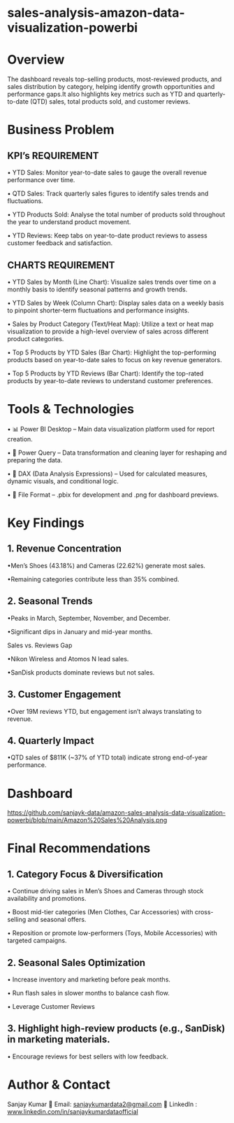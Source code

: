 # sales-analysis-amazon-data-visualization-powerbi

# Overview
The dashboard reveals top-selling products, most-reviewed products, and sales distribution by category, helping identify growth opportunities and performance gaps.It also highlights key metrics such as YTD and quarterly-to-date (QTD) sales, total products sold, and customer reviews.

# Business Problem
   ## KPI’s REQUIREMENT
• YTD Sales: Monitor year-to-date sales to gauge the overall revenue performance over time.

• QTD Sales: Track quarterly sales figures to identify sales trends and fluctuations.

• YTD Products Sold: Analyse the total number of products sold throughout the year to understand product movement.

• YTD Reviews: Keep tabs on year-to-date product reviews to assess customer feedback and satisfaction.

   ## CHARTS REQUIREMENT
• YTD Sales by Month (Line Chart): Visualize sales trends over time on a monthly basis to identify seasonal patterns and growth trends.

• YTD Sales by Week (Column Chart): Display sales data on a weekly basis to pinpoint shorter-term fluctuations and performance insights.

• Sales by Product Category (Text/Heat Map): Utilize a text or heat map visualization to provide a high-level overview of sales across different product categories.

• Top 5 Products by YTD Sales (Bar Chart): Highlight the top-performing products based on year-to-date sales to focus on key revenue generators.

• Top 5 Products by YTD Reviews (Bar Chart): Identify the top-rated products by year-to-date reviews to understand customer preferences.

# Tools & Technologies
• 📊 Power BI Desktop – Main data visualization platform used for report creation.

• 📂 Power Query – Data transformation and cleaning layer for reshaping and preparing the data.

• 🧠 DAX (Data Analysis Expressions) – Used for calculated measures, dynamic visuals, and conditional logic.

• 📁 File Format – .pbix for development and .png for dashboard previews.


 # Key Findings
## 1. Revenue Concentration

•Men’s Shoes (43.18%) and Cameras (22.62%) generate most sales.

•Remaining categories contribute less than 35% combined.

## 2. Seasonal Trends

•Peaks in March, September, November, and December.

•Significant dips in January and mid-year months.

Sales vs. Reviews Gap

•Nikon Wireless and Atomos N lead sales.

•SanDisk products dominate reviews but not sales.

## 3. Customer Engagement

•Over 19M reviews YTD, but engagement isn’t always translating to revenue.

## 4. Quarterly Impact

•QTD sales of $811K (~37% of YTD total) indicate strong end-of-year performance.


# Dashboard

https://github.com/sanjayk-data/amazon-sales-analysis-data-visualization-powerbi/blob/main/Amazon%20Sales%20Analysis.png


# Final Recommendations 

## 1. Category Focus & Diversification

• Continue driving sales in Men’s Shoes and Cameras through stock availability and promotions.

• Boost mid-tier categories (Men Clothes, Car Accessories) with cross-selling and seasonal offers.

• Reposition or promote low-performers (Toys, Mobile Accessories) with targeted campaigns.

## 2. Seasonal Sales Optimization

• Increase inventory and marketing before peak months.

• Run flash sales in slower months to balance cash flow.

• Leverage Customer Reviews

## 3.  Highlight high-review products (e.g., SanDisk) in marketing materials.

• Encourage reviews for best sellers with low feedback.

# Author & Contact
Sanjay Kumar
📧 Email: sanjaykumardata2@gmail.com
🔗 LinkedIn : www.linkedin.com/in/sanjaykumardataofficial
